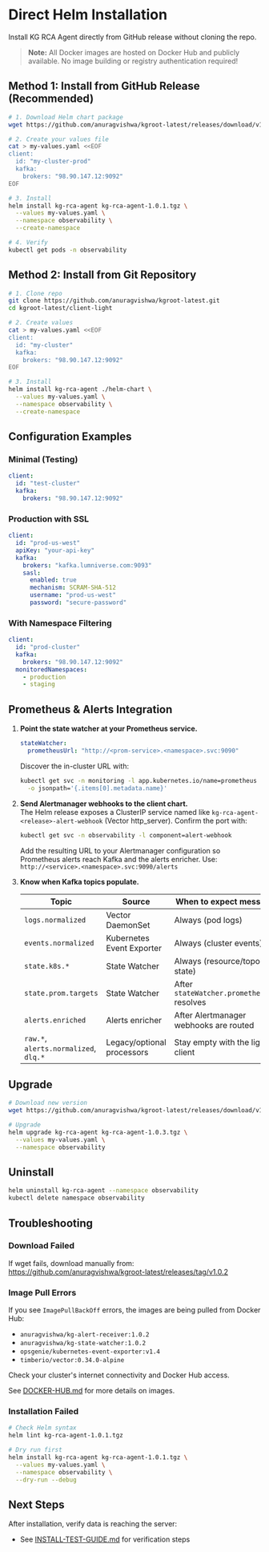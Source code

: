 # Direct Helm Installation

Install KG RCA Agent directly from GitHub release without cloning the repo.

> **Note:** All Docker images are hosted on Docker Hub and publicly available. No image building or registry authentication required!

## Method 1: Install from GitHub Release (Recommended)

```bash
# 1. Download Helm chart package
wget https://github.com/anuragvishwa/kgroot-latest/releases/download/v1.0.2/kg-rca-agent-1.0.1.tgz

# 2. Create your values file
cat > my-values.yaml <<EOF
client:
  id: "my-cluster-prod"
  kafka:
    brokers: "98.90.147.12:9092"
EOF

# 3. Install
helm install kg-rca-agent kg-rca-agent-1.0.1.tgz \
  --values my-values.yaml \
  --namespace observability \
  --create-namespace

# 4. Verify
kubectl get pods -n observability
```

## Method 2: Install from Git Repository

```bash
# 1. Clone repo
git clone https://github.com/anuragvishwa/kgroot-latest.git
cd kgroot-latest/client-light

# 2. Create values
cat > my-values.yaml <<EOF
client:
  id: "my-cluster"
  kafka:
    brokers: "98.90.147.12:9092"
EOF

# 3. Install
helm install kg-rca-agent ./helm-chart \
  --values my-values.yaml \
  --namespace observability \
  --create-namespace
```

## Configuration Examples

### Minimal (Testing)
```yaml
client:
  id: "test-cluster"
  kafka:
    brokers: "98.90.147.12:9092"
```

### Production with SSL
```yaml
client:
  id: "prod-us-west"
  apiKey: "your-api-key"
  kafka:
    brokers: "kafka.lumniverse.com:9093"
    sasl:
      enabled: true
      mechanism: SCRAM-SHA-512
      username: "prod-us-west"
      password: "secure-password"
```

### With Namespace Filtering
```yaml
client:
  id: "prod-cluster"
  kafka:
    brokers: "98.90.147.12:9092"
  monitoredNamespaces:
    - production
    - staging
```

## Prometheus & Alerts Integration

1. **Point the state watcher at your Prometheus service.**
   ```yaml
   stateWatcher:
     prometheusUrl: "http://<prom-service>.<namespace>.svc:9090"
   ```
   Discover the in-cluster URL with:
   ```bash
   kubectl get svc -n monitoring -l app.kubernetes.io/name=prometheus \
     -o jsonpath='{.items[0].metadata.name}'
   ```

2. **Send Alertmanager webhooks to the client chart.**  
   The Helm release exposes a ClusterIP service named like `kg-rca-agent-<release>-alert-webhook` (Vector http_server). Confirm the port with:
   ```bash
   kubectl get svc -n observability -l component=alert-webhook
   ```
   Add the resulting URL to your Alertmanager configuration so Prometheus alerts reach Kafka and the alerts enricher. Use:
   `http://<service>.<namespace>.svc:9090/alerts`

3. **Know when Kafka topics populate.**

   | Topic | Source | When to expect messages |
   |-------|--------|-------------------------|
   | `logs.normalized` | Vector DaemonSet | Always (pod logs) |
   | `events.normalized` | Kubernetes Event Exporter | Always (cluster events) |
   | `state.k8s.*` | State Watcher | Always (resource/topology state) |
   | `state.prom.targets` | State Watcher | After `stateWatcher.prometheusUrl` resolves |
   | `alerts.enriched` | Alerts enricher | After Alertmanager webhooks are routed |
   | `raw.*`, `alerts.normalized`, `dlq.*` | Legacy/optional processors | Stay empty with the light client |

## Upgrade

```bash
# Download new version
wget https://github.com/anuragvishwa/kgroot-latest/releases/download/v1.0.3/kg-rca-agent-1.0.3.tgz

# Upgrade
helm upgrade kg-rca-agent kg-rca-agent-1.0.3.tgz \
  --values my-values.yaml \
  --namespace observability
```

## Uninstall

```bash
helm uninstall kg-rca-agent --namespace observability
kubectl delete namespace observability
```

## Troubleshooting

### Download Failed
If wget fails, download manually from:
https://github.com/anuragvishwa/kgroot-latest/releases/tag/v1.0.2

### Image Pull Errors
If you see `ImagePullBackOff` errors, the images are being pulled from Docker Hub:
- `anuragvishwa/kg-alert-receiver:1.0.2`
- `anuragvishwa/kg-state-watcher:1.0.2`
- `opsgenie/kubernetes-event-exporter:v1.4`
- `timberio/vector:0.34.0-alpine`

Check your cluster's internet connectivity and Docker Hub access.

See [DOCKER-HUB.md](DOCKER-HUB.md) for more details on images.

### Installation Failed
```bash
# Check Helm syntax
helm lint kg-rca-agent-1.0.1.tgz

# Dry run first
helm install kg-rca-agent kg-rca-agent-1.0.1.tgz \
  --values my-values.yaml \
  --namespace observability \
  --dry-run --debug
```

## Next Steps

After installation, verify data is reaching the server:
- See [INSTALL-TEST-GUIDE.md](INSTALL-TEST-GUIDE.md) for verification steps
